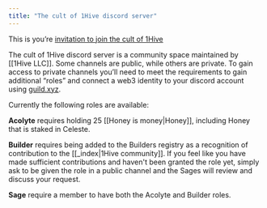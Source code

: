 ```yaml
---
title: "The cult of 1Hive discord server"
---
```


This is you’re [invitation to join the cult of 1Hive](https://discord.gg/SRYMKh3C4W)

The cult of 1Hive discord server is a community space maintained by [[1Hive LLC]]. Some channels are public, while others are private. To gain access to private channels you’ll need to meet the requirements to gain additional “roles” and connect a web3 identity to your discord account using [guild.xyz](https://guild.xyz/1hive).

Currently the following roles are available:

**Acolyte** requires holding 25 [[Honey is money|Honey]], including Honey that is staked in Celeste.

**Builder** requires being added to the Builders registry as a recognition of contribution to the [[_index|1Hive community]]. If you feel like you have made sufficient contributions and haven't been granted the role yet, simply ask to be given the role in a public channel and the Sages will review and discuss your request.  

**Sage** require a member to have both the Acolyte and Builder roles. 

